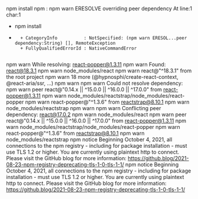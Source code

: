 npm install
npm : npm warn ERESOLVE overriding peer dependency
At line:1 char:1
+ npm install
+ ~~~~~~~~~~~
    + CategoryInfo          : NotSpecified: (npm warn ERESOL...peer dependency:String) [], RemoteException
    + FullyQualifiedErrorId : NativeCommandError
 
npm warn While resolving: react-popper@1.3.11
npm warn Found: react@18.3.1
npm warn node_modules/react
npm warn   react@"^18.3.1" from the root project
npm warn   18 more (@hypnosphi/create-react-context, @react-aria/ssr, ...)
npm warn
npm warn Could not resolve dependency:
npm warn peer react@"0.14.x || ^15.0.0 || ^16.0.0 || ^17.0.0" from react-popper@1.3.11
npm warn node_modules/reactstrap/node_modules/react-popper
npm warn   react-popper@"^1.3.6" from reactstrap@8.10.1
npm warn   node_modules/reactstrap
npm warn
npm warn Conflicting peer dependency: react@17.0.2
npm warn node_modules/react
npm warn   peer react@"0.14.x || ^15.0.0 || ^16.0.0 || ^17.0.0" from react-popper@1.3.11
npm warn   node_modules/reactstrap/node_modules/react-popper
npm warn     react-popper@"^1.3.6" from reactstrap@8.10.1
npm warn     node_modules/reactstrap
npm notice Beginning October 4, 2021, all connections to the npm registry - including for package installation - must use TLS 1.2 or higher. You 
are currently using plaintext http to connect. Please visit the GitHub blog for more information: 
https://github.blog/2021-08-23-npm-registry-deprecating-tls-1-0-tls-1-1/
npm notice Beginning October 4, 2021, all connections to the npm registry - including for package installation - must use TLS 1.2 or higher. You 
are currently using plaintext http to connect. Please visit the GitHub blog for more information: 
https://github.blog/2021-08-23-npm-registry-deprecating-tls-1-0-tls-1-1/
